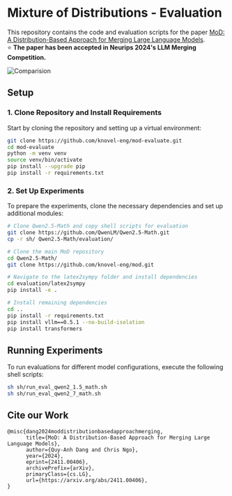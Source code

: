 # Mixture of Distributions - Evaluation

This repository contains the code and evaluation scripts for the paper [MoD: A Distribution-Based Approach for Merging Large Language Models](https://arxiv.org/abs/2411.00406).   
⭐ **The paper has been accepted in Neurips 2024's LLM Merging Competition.**

![Comparision](assets/comparision.png)

## Setup 

### 1. Clone Repository and Install Requirements

Start by cloning the repository and setting up a virtual environment:

```bash
git clone https://github.com/knovel-eng/mod-evaluate.git
cd mod-evaluate
python -m venv venv
source venv/bin/activate
pip install --upgrade pip
pip install -r requirements.txt
```

### 2. Set Up Experiments

To prepare the experiments, clone the necessary dependencies and set up additional modules:

```bash
# Clone Qwen2.5-Math and copy shell scripts for evaluation
git clone https://github.com/QwenLM/Qwen2.5-Math.git
cp -r sh/ Qwen2.5-Math/evaluation/

# Clone the main MoD repository
cd Qwen2.5-Math/
git clone https://github.com/knovel-eng/mod.git

# Navigate to the latex2sympy folder and install dependencies
cd evaluation/latex2sympy
pip install -e .

# Install remaining dependencies
cd ..
pip install -r requirements.txt 
pip install vllm==0.5.1 --no-build-isolation
pip install transformers
```

## Running Experiments

To run evaluations for different model configurations, execute the following shell scripts:

```bash
sh sh/run_eval_qwen2_1.5_math.sh
sh sh/run_eval_qwen2_7_math.sh
```

## Cite our Work
```
@misc{dang2024moddistributionbasedapproachmerging,
      title={MoD: A Distribution-Based Approach for Merging Large Language Models}, 
      author={Quy-Anh Dang and Chris Ngo},
      year={2024},
      eprint={2411.00406},
      archivePrefix={arXiv},
      primaryClass={cs.LG},
      url={https://arxiv.org/abs/2411.00406}, 
}
```
